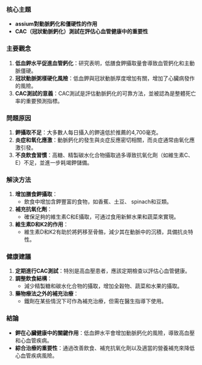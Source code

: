 ### 核心主題
- **assium對動脈鈣化和僵硬性的作用**
- **CAC（冠狀動脈鈣化）測試在評估心血管健康中的重要性**

### 主要觀念
1. **低血鉀水平促進血管鈣化**：研究表明，低膳食鉀攝取量會導致血管鈣化和主動脈僵硬。
2. **冠狀動脈粥樣硬化風險**：低血鉀與冠狀動脈厚度增加有關，增加了心臟病發作的風險。
3. **CAC測試的意義**：CAC測試是評估動脈鈣化的可靠方法，並被認為是整體死亡率的重要預測指標。

### 問題原因
1. **鉀攝取不足**：大多數人每日攝入的鉀遠低於推薦的4,700毫克。
2. **炎症和氧化應激**：動脈鈣化的發生與炎症反應密切相關，而炎症通常由氧化應激引發。
3. **不良飲食習慣**：高糖、精製碳水化合物攝取過多導致抗氧化劑（如維生素C、E）不足，並進一步耗竭鉀儲備。

### 解決方法
1. **增加膳食鉀攝取**：
   - 飲食中增加含鉀豐富的食物，如香蕉、土豆、 spinach和豆類。
2. **補充抗氧化劑**：
   - 確保足夠的維生素C和E攝取，可通过食用新鮮水果和蔬菜來實現。
3. **維生素D和K2的作用**：
   - 維生素D和K2有助於將鈣移至骨骼，減少其在動脈中的沉積，具備抗炎特性。

### 健康建議
1. **定期進行CAC測試**：特別是高血壓患者，應該定期檢查以評估心血管健康。
2. **調整飲食結構**：
   - 減少精製糖和碳水化合物的攝取，增加全穀物、蔬菜和水果的攝取。
3. **藥物療法之外的補充治療**：
   - 鐵劑在某些情況下可作為補充治療，但需在醫生指導下使用。

### 結論
- **鉀在心臟健康中的關鍵作用**：低血鉀水平會增加動脈鈣化的風險，導致高血壓和心血管疾病。
- **綜合治療的重要性**：通過改善飲食、補充抗氧化劑以及適當的營養補充來降低心血管疾病風險。